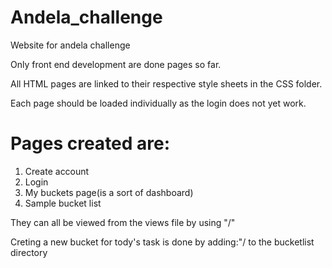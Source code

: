 # Andela_challenge
Website for andela challenge 

Only front end development are done pages so far.

All HTML pages are linked to their respective style sheets in the CSS folder.

Each page should be loaded individually as the login does not yet work.

# Pages created are:
  1. Create account
  2. Login
  3. My buckets page(is a sort of dashboard)
  4. Sample bucket list
  
They can all be viewed from the views file by using "/<name>"


Creting a new bucket for tody's task is done by adding:"/<newbucketname> to the bucketlist directory
